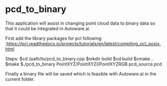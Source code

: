 # pcd_to_binary

This application will assist in changing point cloud data to binary data so that it could be integrated in Autoware.ai

First add the library packages for pcl following :https://pcl.readthedocs.io/projects/tutorials/en/latest/compiling_pcl_posix.html

Steps:
$cd /path/to/pcd_to_binary.cpp
$mkdir build
$cd build
$cmake ..
$make
$./pcd_to_binary PointXYZ/PointXYZI/PointXYZRGB pcd_source.pcd


Finally a binary file will be saved which is feasible with Autoware.ai in the current folder.
